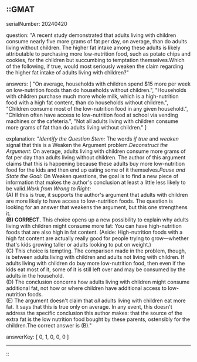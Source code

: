 ::GMAT
---


serialNumber: 20240420

question: "A recent study demonstrated that adults living with children consume nearly five more grams of fat per day, on average, than do adults living without children. The higher fat intake among these adults is likely attributable to purchasing more low-nutrition food, such as potato chips and cookies, for the children but succumbing to temptation themselves.Which of the following, if true, would most seriously weaken the claim regarding the higher fat intake of adults living with children?"

answers: [
  "On average, households with children spend $15 more per week on low-nutrition foods than do households without children.",
  "Households with children purchase much more whole milk, which is a high-nutrition food with a high fat content, than do households without children.",
  "Children consume most of the low-nutrition food in any given household.",
  "Children often have access to low-nutrition food at school via vending machines or the cafeteria.",
  "Not all adults living with children consume more grams of fat than do adults living without children."
]

explanation: "<i>Identify the Question Stem:</i> The words <i>if true</i> and <i>weaken</i> signal that this is a Weaken the Argument problem.<i>Deconstruct the Argument:</i> On average, adults living with children consume more grams of fat per day than adults living without children. The author of this argument claims that this is happening because these adults buy more low-nutrition food for the kids and then end up eating some of it themselves.<i>Pause and State the Goal:</i> On Weaken questions, the goal is to find a new piece of information that makes the author's conclusion at least a little less likely to be valid.<i>Work from Wrong to Right:</i><br>(A) If this is true, it supports the author's argument that adults with children are more likely to have access to low-nutrition foods. The question is looking for an answer that weakens the argument, but this one strengthens it.<br><b>(B) CORRECT.</b> This choice opens up a new possibility to explain why adults living with children might consume more fat: You can have high-nutrition foods that are also high in fat content. (Aside: High-nutrition foods with a high fat content are actually really good for people trying to grow—whether that's kids growing taller or adults looking to put on weight.)<br>(C) This choice is tempting. The comparison made in the problem, though, is between adults living with children and adults not living with children. If adults living with children do buy more low-nutrition food, then even if the kids eat most of it, some of it is still left over and may be consumed by the adults in the household.<br>(D) The conclusion concerns how adults living with children might consume additional fat, not how or where children have additional access to low-nutrition foods.<br>(E) The argument doesn't claim that <i>all</i> adults living with children eat more fat. It says that this is true only on average. In any event, this doesn't address the specific conclusion this author makes: that the source of the extra fat is the low nutrition food bought by these parents, ostensibly for the children.The correct answer is (B)."

answerKey: [
  0, 
  1, 
  0, 
  0, 
  0
]



---
::
